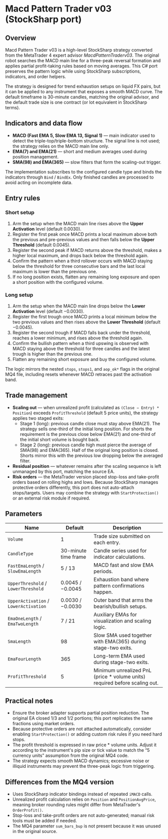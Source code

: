# Macd Pattern Trader v03 (StockSharp port)

## Overview
Macd Pattern Trader v03 is a high-level StockSharp strategy converted from the MetaTrader 4 expert advisor *MacdPatternTraderv03*. The original robot searches the MACD main line for a three-peak reversal formation and applies partial profit-taking rules based on moving averages. This C# port preserves the pattern logic while using StockSharp subscriptions, indicators, and order helpers.

The strategy is designed for trend exhaustion setups on liquid FX pairs, but it can be applied to any instrument that exposes a smooth MACD curve. The default timeframe is 30-minute candles, matching the original advisor, and the default trade size is one contract (or lot equivalent in StockSharp terms).

## Indicators and data flow
* **MACD (Fast EMA 5, Slow EMA 13, Signal 1)** — main indicator used to detect the triple-top/triple-bottom structure. The signal line is not used; the strategy relies on the MACD main line only.
* **EMA(7) and EMA(21)** — short and medium averages used during position management.
* **SMA(98) and EMA(365)** — slow filters that form the scaling-out trigger.

The implementation subscribes to the configured candle type and binds the indicators through `Bind` / `BindEx`. Only finished candles are processed to avoid acting on incomplete data.

## Entry rules
### Short setup
1. Arm the setup when the MACD main line rises above the **Upper Activation** level (default 0.0030).
2. Register the first peak once MACD prints a local maximum above both the previous and pre-previous values and then falls below the **Upper Threshold** (default 0.0045).
3. Register the second peak if MACD returns above the threshold, makes a higher local maximum, and drops back below the threshold again.
4. Confirm the pattern when a third rollover occurs with MACD staying below the threshold for three consecutive bars and the last local maximum is lower than the previous one.
5. If no long position exists, flatten any remaining long exposure and open a short position with the configured volume.

### Long setup
1. Arm the setup when the MACD main line drops below the **Lower Activation** level (default −0.0030).
2. Register the first trough once MACD prints a local minimum below the two previous values and then rises above the **Lower Threshold** (default −0.0045).
3. Register the second trough if MACD falls back under the threshold, reaches a lower minimum, and rises above the threshold again.
4. Confirm the bullish pattern when a third upswing is observed with MACD staying above the threshold for three candles and the latest trough is higher than the previous one.
5. Flatten any remaining short exposure and buy the configured volume.

The logic mirrors the nested `stops`, `stops1`, and `aop_ok*` flags in the original MQ4 file, including resets whenever MACD retraces past the activation band.

## Trade management
* **Scaling out** — when unrealized profit (calculated as `(Close − Entry) * Position`) exceeds `ProfitThreshold` (default 5 price units), the strategy applies two staged exits:
  * Stage 1 (long): previous candle close must stay above EMA(21). The strategy sells one-third of the initial long position. For shorts the requirement is the previous close below EMA(21) and one-third of the initial short volume is bought back.
  * Stage 2 (long): previous candle high must pierce the average of SMA(98) and EMA(365). Half of the original long position is closed. Shorts mirror this with the previous low dropping below the averaged filter.
* **Residual position** — whatever remains after the scaling sequence is left unmanaged by this port, matching the source EA.
* **Risk orders** — the MetaTrader version placed stop-loss and take-profit orders based on rolling highs and lows. Because StockSharp manages protective orders differently, this port does not auto-attach stops/targets. Users may combine the strategy with `StartProtection()` or an external risk module if required.

## Parameters
| Name | Default | Description |
| ---- | ------- | ----------- |
| `Volume` | 1 | Trade size submitted on each entry. |
| `CandleType` | 30-minute time frame | Candle series used for indicator calculations. |
| `FastEmaLength` / `SlowEmaLength` | 5 / 13 | MACD fast and slow EMA periods. |
| `UpperThreshold` / `LowerThreshold` | 0.0045 / −0.0045 | Exhaustion band where pattern confirmations happen. |
| `UpperActivation` / `LowerActivation` | 0.0030 / −0.0030 | Outer band that arms the bearish/bullish setups. |
| `EmaOneLength` / `EmaTwoLength` | 7 / 21 | Auxiliary EMAs for visualization and scaling logic. |
| `SmaLength` | 98 | Slow SMA used together with EMA(365) during stage-two exits. |
| `EmaFourLength` | 365 | Long-term EMA used during stage-two exits. |
| `ProfitThreshold` | 5 | Minimum unrealized PnL (price * volume units) required before scaling out. |

## Practical notes
* Ensure the broker adapter supports partial position reduction. The original EA closed 1/3 and 1/2 portions; this port replicates the same fractions using market orders.
* Because protective orders are not attached automatically, consider enabling `StartProtection()` or adding custom risk rules if you need hard stops.
* The profit threshold is expressed in raw price * volume units. Adjust it according to the instrument's pip size or tick value to match the “5 currency units” assumption from the original MQ4 code.
* The strategy expects smooth MACD dynamics; excessive noise or illiquid instruments may prevent the three-peak logic from triggering.

## Differences from the MQ4 version
* Uses StockSharp indicator bindings instead of repeated `iMACD` calls.
* Unrealized profit calculation relies on `Position` and `PositionAvgPrice`, meaning broker rounding rules might differ from MetaTrader's `OrderProfit()`.
* Stop-loss and take-profit orders are not auto-generated; manual risk tools must be added if needed.
* The MQ4 parameter `sum_bars_bup` is not present because it was unused in the original source.
